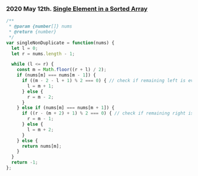 ### 2020 May 12th. [Single Element in a Sorted Array](https://leetcode.com/explore/challenge/card/may-leetcoding-challenge/535/week-2-may-8th-may-14th/3327/)
```javascript
/**
 * @param {number[]} nums
 * @return {number}
 */
var singleNonDuplicate = function(nums) {
  let l = 0;
  let r = nums.length - 1;

  while (l <= r) {
    const m = Math.floor((r + l) / 2);
    if (nums[m] === nums[m - 1]) {
      if ((m - 2 - l + 1) % 2 === 0) { // check if remaining left is even
        l = m + 1;
      } else {
        r = m - 2;
      }
    } else if (nums[m] === nums[m + 1]) {
      if ((r - (m + 2) + 1) % 2 === 0) { // check if remaining right is even
        r = m - 1;
      } else {
        l = m + 2;
      }
    } else {
      return nums[m];
    }
  }
  return -1;
};
```
